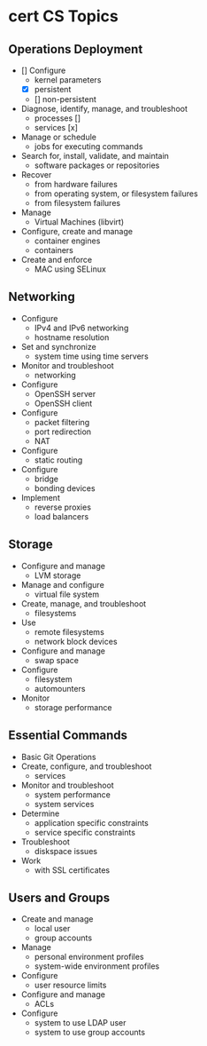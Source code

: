 # cert CS Topics


## Operations Deployment

- [] Configure 
    - kernel parameters
    - [x] persistent 
    - [] non-persistent
- Diagnose, identify, manage, and troubleshoot
    - processes []
    - services [x]
- Manage or schedule 
    - jobs for executing commands
- Search for, install, validate, and maintain 
    - software packages or repositories
- Recover 
    - from hardware failures
    - from operating system, or filesystem failures
    - from filesystem failures
- Manage
    - Virtual Machines (libvirt)
- Configure, create and manage
    - container engines
    - containers
- Create and enforce 
    - MAC using SELinux


## Networking

- Configure 
    - IPv4 and IPv6 networking 
    - hostname resolution
- Set and synchronize
    - system time using time servers
- Monitor and troubleshoot
    - networking
- Configure 
    - OpenSSH server
    - OpenSSH client
- Configure 
    - packet filtering
    - port redirection
    - NAT
- Configure
    - static routing
- Configure
    - bridge
    - bonding devices
- Implement
    - reverse proxies
    - load balancers


## Storage

- Configure and manage
    - LVM storage
- Manage and configure 
    - virtual file system
- Create, manage, and troubleshoot
    - filesystems
- Use
    - remote filesystems
    - network block devices
- Configure and manage
    - swap space
- Configure
    - filesystem
    - automounters
- Monitor
    - storage performance


## Essential Commands

- Basic Git Operations
- Create, configure, and troubleshoot
    - services
- Monitor and troubleshoot
    - system performance
    - system services
- Determine 
    - application specific constraints
    - service specific constraints
- Troubleshoot 
    - diskspace issues
- Work 
    - with SSL certificates


## Users and Groups

- Create and manage 
    - local user 
    - group accounts
- Manage 
    - personal environment profiles
    - system-wide environment profiles
- Configure 
    - user resource limits
- Configure and manage 
    - ACLs
- Configure 
    - system to use LDAP user
    - system to use group accounts



























